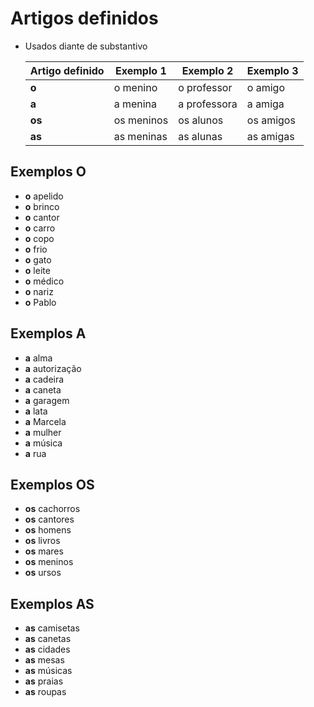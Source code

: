 # Artigos definidos

* Usados diante de substantivo

  | Artigo definido | Exemplo 1  | Exemplo 2    | Exemplo 3 |
  | --              | --         | --           | --        |
  | **o**           | o menino   | o professor  | o amigo   |
  | **a**           | a menina   | a professora | a amiga   |
  | **os**          | os meninos | os alunos    | os amigos |
  | **as**          | as meninas | as alunas    | as amigas |

## Exemplos O

* **o** apelido
* **o** brinco
* **o** cantor
* **o** carro
* **o** copo
* **o** frio
* **o** gato
* **o** leite
* **o** médico
* **o** nariz
* **o** Pablo

## Exemplos A

* **a** alma
* **a** autorização
* **a** cadeira
* **a** caneta
* **a** garagem
* **a** lata
* **a** Marcela
* **a** mulher
* **a** música
* **a** rua

## Exemplos OS

* **os** cachorros
* **os** cantores
* **os** homens
* **os** livros
* **os** mares
* **os** meninos
* **os** ursos

## Exemplos AS

* **as** camisetas
* **as** canetas
* **as** cidades
* **as** mesas
* **as** músicas
* **as** praias
* **as** roupas
